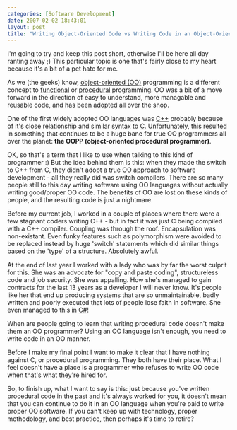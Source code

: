 ```yaml
---
categories: [Software Development]
date: 2007-02-02 18:43:01
layout: post
title: "Writing Object-Oriented Code vs Writing Code in an Object-Oriented Language"
---
```

I'm going to try and keep this post short, otherwise I'll be here all day ranting away ;) This particular topic is one that's fairly close to my heart because it's a bit of a pet hate for me.

As we (the geeks) know, <a href="http://en.wikipedia.org/wiki/Object-oriented_programming" title="Object-Oriented Programming" target="_blank">object-oriented (OO)</a> programming is a different concept to <a href="http://en.wikipedia.org/wiki/Functional_programming" title="Functional Programming" target="_blank">functional</a> or <a href="http://en.wikipedia.org/wiki/Procedural_programming" title="Procedural Programming" target="_blank">procedural</a> programming. OO was a bit of a move forward in the direction of easy to understand, more managable and reusable code, and has been adopted all over the shop.

One of the first widely adopted OO languages was <a href="http://en.wikipedia.org/wiki/C%2B%2B" title="C++" target="_blank">C++</a> probably because of it's close relationship and similar syntax to <a href="http://en.wikipedia.org/wiki/C_%28programming_language%29" title="C" target="_blank">C</a>. Unfortunately, this resulted in something that continues to be a huge bane for true OO programmers all over the planet: <strong>the OOPP (object-oriented procedural programmer)</strong>.

OK, so that's a term that I like to use when talking to this kind of programmer :) But the idea behind them is this: when they made the switch to C++ from C, they didn't adopt a true OO approach to software development - all they really did was switch compilers.  There are so many people still to this day writing software using OO languages without actually writing good/proper OO code. The benefits of OO are lost on these kinds of people, and the resulting code is just a nightmare.

Before my current job, I worked in a couple of places where there were a few stagnant coders writing C++ - but in fact it was just C being compiled with a C++ compiler. Coupling was through the roof. Encapsulation was non-existant. Even funky features such as polymorphism were avoided to be replaced instead by huge 'switch' statements which did similar things based on the 'type' of a structure. Absolutely awful.

At the end of last year I worked with a lady who was by far the worst culprit for this. She was an advocate for "copy and paste coding", structureless code and job security. She was appalling. How she's managed to gain contracts for the last 13 years as a developer I will never know. It's people like her that end up producing systems that are so unmaintainable, badly written and poorly executed that lots of people lose faith in software. She even managed to this in <a href="http://en.wikipedia.org/wiki/C_Sharp" title="C-Sharp" target="_blank">C#</a>!

When are people going to learn that writing procedural code doesn't make them an OO programmer? Using an OO language isn't enough, you need to write code in an OO manner.

Before I make my final point I want to make it clear that I have nothing against C, or procedural programming. They both have their place. What I feel doesn't have a place is a programmer who refuses to write OO code when that's what they're hired for.

So, to finish up, what I want to say is this: just because you've written procedural code in the past and it's always worked for you, it doesn't mean that you can continue to do it in an OO language when you're paid to write proper OO software. If you can't keep up with technology, proper methodology, and best practice, then perhaps it's time to retire?
